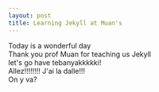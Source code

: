 ```yaml
---
layout: post
title: Learning Jekyll at Muan's
---
```


Today is a wonderful day<br>
Thank you prof Muan for teaching us Jekyll<br>
let's go have tebanyakkkkki!<br>
Allez!!!!!!!! J'ai la dalle!!!<br>
On y va?

